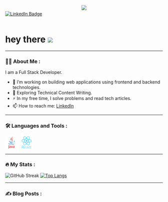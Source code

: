 <div id="header" align="center">
  <img src="https://media.giphy.com/media/M9gbBd9nbDrOTu1Mqx/giphy.gif" width="100"/>
</div>

<div id="badges">
  <a href="https://www.linkedin.com/in/chrisgreenn">
    <img src="https://img.shields.io/badge/LinkedIn-blue?style=for-the-badge&logo=linkedin&logoColor=white" alt="LinkedIn Badge"/>
  </a>
  <!-- Add YouTube and Twitter badges if needed -->
</div>

<img src="https://komarev.com/ghpvc/?username=cgreen66&style=flat-square&color=blue" alt=""/>

<h1>
  hey there
  <img src="https://media.giphy.com/media/hvRJCLFzcasrR4ia7z/giphy.gif" width="30px"/>
</h1>

---

### :woman_technologist: About Me :
I am a Full Stack Developer.
- :telescope: I’m working on building web applications using frontend and backend technologies.
- :seedling: Exploring Technical Content Writing.
- :zap: In my free time, I solve problems and read tech articles.
- :mailbox: How to reach me: [LinkedIn](https://www.linkedin.com/in/chrisgreenn)

---

### :hammer_and_wrench: Languages and Tools :
<div>
  <img src="https://github.com/devicons/devicon/blob/master/icons/java/java-original-wordmark.svg" title="Java" alt="Java" width="40" height="40"/>&nbsp;
  <img src="https://github.com/devicons/devicon/blob/master/icons/react/react-original-wordmark.svg" title="React" alt="React" width="40" height="40"/>&nbsp;
  <!-- Add more icons as needed -->
</div>

---

### :fire: My Stats :
![GitHub Streak](http://github-readme-streak-stats.herokuapp.com?user=cgreen66&theme=dark&background=000000)
[![Top Langs](https://github-readme-stats.vercel.app/api/top-langs/?username=cgreen66&layout=compact&theme=vision-friendly-dark)](https://github.com/anuraghazra/github-readme-stats)

---

### :writing_hand: Blog Posts :
<!-- BLOG-POST-LIST:START -->
<!-- BLOG-POST-LIST:END -->
